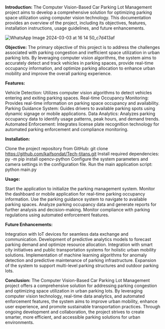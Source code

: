 **Introduction:**
The Computer Vision-Based Car Parking Lot Management project aims to develop a comprehensive solution for optimizing parking space utilization using computer vision technology. This documentation provides an overview of the project, including its objectives, features, installation instructions, usage guidelines, and future enhancements.

![WhatsApp Image 2024-03-03 at 16 14 50_c7d413af](https://github.com/kaifsondat/Tech-titans/assets/161931671/2cf0845e-8e9e-4b0c-a49a-0795fd390dc7)

**Objective:**
The primary objective of this project is to address the challenges associated with parking congestion and inefficient space utilization in urban parking lots. By leveraging computer vision algorithms, the system aims to accurately detect and track vehicles in parking spaces, provide real-time occupancy information, and optimize parking allocation to enhance urban mobility and improve the overall parking experience.

**Features:**

Vehicle Detection: Utilizes computer vision algorithms to detect vehicles entering and exiting parking spaces.
Real-time Occupancy Monitoring: Provides real-time information on parking space occupancy and availability.
Parking Guidance System: Guides drivers to available parking spots using dynamic signage or mobile applications.
Data Analytics: Analyzes parking occupancy data to identify usage patterns, peak hours, and demand trends.
Automated Enforcement: Integrates license plate recognition technology for automated parking enforcement and compliance monitoring.

**Installation:**

Clone the project repository from GitHub: git clone https://github.com/kaifsondat/Tech-titans.git
Install required dependencies: py -m pip install opencv-python
Configure the system parameters and camera settings in the configuration file.
Run the main application script: python main.py

**Usage:**

Start the application to initialize the parking management system.
Monitor the dashboard or mobile application for real-time parking occupancy information.
Use the parking guidance system to navigate to available parking spaces.
Analyze parking occupancy data and generate reports for further analysis and decision-making.
Monitor compliance with parking regulations using automated enforcement features.

**Future Enhancements:**

Integration with IoT devices for seamless data exchange and communication.
Development of predictive analytics models to forecast parking demand and optimize resource allocation.
Integration with smart city initiatives and public transportation systems for holistic urban mobility solutions.
Implementation of machine learning algorithms for anomaly detection and predictive maintenance of parking infrastructure.
Expansion of the system to support multi-level parking structures and outdoor parking lots.

**Conclusion:**
The Computer Vision-Based Car Parking Lot Management project offers a comprehensive solution for addressing parking congestion and optimizing space utilization in urban parking lots. By leveraging computer vision technology, real-time data analytics, and automated enforcement features, the system aims to improve urban mobility, enhance user experience, and promote sustainable transportation practices. Through ongoing development and collaboration, the project strives to create smarter, more efficient, and accessible parking solutions for urban environments.




